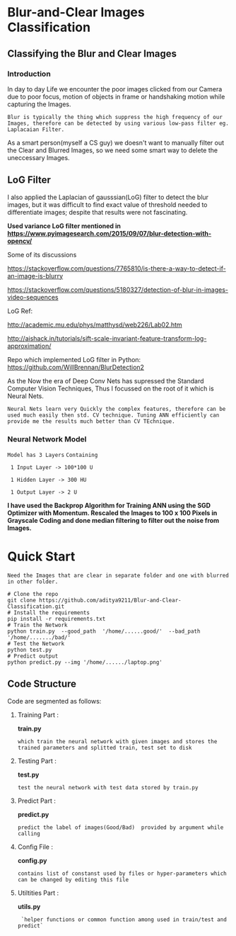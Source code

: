 # Blur-and-Clear Images Classification
## Classifying the Blur and Clear Images

### Introduction
In day to day Life we encounter the poor images clicked from our Camera due to poor focus, motion of objects in frame
or handshaking motion while capturing the Images.

`Blur is typically the thing which suppress the high frequency of our Images, therefore can be detected by using various low-pass filter
eg. Laplacaian Filter.`

As a smart person(myself a CS guy) we doesn't want to manually filter out the Clear and Blurred Images,
so we need some smart way to delete the uneccessary Images.

## LoG Filter
I also applied the Laplacian of gausssian(LoG) filter to detect the blur images, but it was difficult to find
exact value of threshold needed to differentiate images; despite that results were not fascinating.

**Used variance LoG filter mentioned in https://www.pyimagesearch.com/2015/09/07/blur-detection-with-opencv/**

Some of its discussions

https://stackoverflow.com/questions/7765810/is-there-a-way-to-detect-if-an-image-is-blurry

https://stackoverflow.com/questions/5180327/detection-of-blur-in-images-video-sequences

LoG Ref: 

http://academic.mu.edu/phys/matthysd/web226/Lab02.htm

http://aishack.in/tutorials/sift-scale-invariant-feature-transform-log-approximation/

Repo which implemented LoG filter in Python:
https://github.com/WillBrennan/BlurDetection2


As the Now the era of Deep Conv Nets has supressed the Standard Computer Vision Techniques, 
Thus I focussed on the root of it which is Neural Nets.

`Neural Nets learn very Quickly the complex features, therefore can be used much easily then std. CV technique.
Tuning ANN efficiently can provide me the results much better than CV TEchnique.`

### Neural Network Model
`Model has 3 Layers`
`Containing`
```
 1 Input Layer -> 100*100 U
 
 1 Hidden Layer -> 300 HU
 
 1 Output Layer -> 2 U
```
**I have used the Backprop Algorithm for Training ANN using the SGD Optimizer with Momentum.
Rescaled the Images to 100 x 100 Pixels in Grayscale Coding and done median filtering to filter out the noise from Images.**


# Quick Start
`Need the Images that are clear in separate folder and one with blurred in other folder.`
```
# Clone the repo
git clone https://github.com/aditya9211/Blur-and-Clear-Classification.git
# Install the requirements
pip install -r requirements.txt
# Train the Network
python train.py  --good_path  '/home/......good/'  --bad_path  '/home/......./bad/'
# Test the Network 
python test.py
# Predict output 
python predict.py --img '/home/....../laptop.png'

```

## Code Structure
Code are segmented as follows:

1. Training Part :

	__train.py__
    
 	`which train the neural network with given images
 	and stores the trained parameters and splitted train, test set to disk `
    
2. Testing Part :

	__test.py__
   
 	`test the neural network with test data
 	stored by train.py `

3. Predict Part :

	__predict.py__
    
	`predict the label of images(Good/Bad) 
	provided by argument while calling`

4. Config File :

	__config.py__
    
	`contains list of constanst used by files
	or hyper-parameters which can be changed
	by editing this file`
	
5. Utiltities Part :

	__utils.py__
    
    	`helper functions or common function among used in train/test and predict`
	
